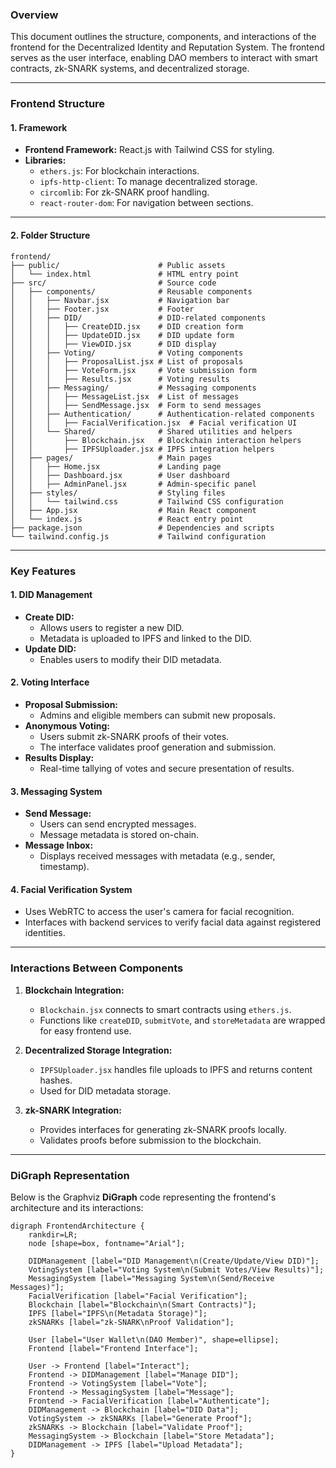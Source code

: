 
### **Overview**  
This document outlines the structure, components, and interactions of the frontend for the Decentralized Identity and Reputation System. The frontend serves as the user interface, enabling DAO members to interact with smart contracts, zk-SNARK systems, and decentralized storage.

---

### **Frontend Structure**

#### **1. Framework**  
- **Frontend Framework:** React.js with Tailwind CSS for styling.  
- **Libraries:**  
  - `ethers.js`: For blockchain interactions.  
  - `ipfs-http-client`: To manage decentralized storage.  
  - `circomlib`: For zk-SNARK proof handling.  
  - `react-router-dom`: For navigation between sections.  

---

#### **2. Folder Structure**

```plaintext
frontend/
├── public/                      # Public assets
│   └── index.html               # HTML entry point
├── src/                         # Source code
│   ├── components/              # Reusable components
│   │   ├── Navbar.jsx           # Navigation bar
│   │   ├── Footer.jsx           # Footer
│   │   ├── DID/                 # DID-related components
│   │   │   ├── CreateDID.jsx    # DID creation form
│   │   │   ├── UpdateDID.jsx    # DID update form
│   │   │   ├── ViewDID.jsx      # DID display
│   │   ├── Voting/              # Voting components
│   │   │   ├── ProposalList.jsx # List of proposals
│   │   │   ├── VoteForm.jsx     # Vote submission form
│   │   │   ├── Results.jsx      # Voting results
│   │   ├── Messaging/           # Messaging components
│   │   │   ├── MessageList.jsx  # List of messages
│   │   │   ├── SendMessage.jsx  # Form to send messages
│   │   ├── Authentication/      # Authentication-related components
│   │   │   ├── FacialVerification.jsx  # Facial verification UI
│   │   └── Shared/              # Shared utilities and helpers
│   │       ├── Blockchain.jsx   # Blockchain interaction helpers
│   │       ├── IPFSUploader.jsx # IPFS integration helpers
│   ├── pages/                   # Main pages
│   │   ├── Home.jsx             # Landing page
│   │   ├── Dashboard.jsx        # User dashboard
│   │   ├── AdminPanel.jsx       # Admin-specific panel
│   ├── styles/                  # Styling files
│   │   └── tailwind.css         # Tailwind CSS configuration
│   ├── App.jsx                  # Main React component
│   └── index.js                 # React entry point
├── package.json                 # Dependencies and scripts
└── tailwind.config.js           # Tailwind configuration
```

---

### **Key Features**

#### **1. DID Management**  
- **Create DID:**  
  - Allows users to register a new DID.  
  - Metadata is uploaded to IPFS and linked to the DID.  
- **Update DID:**  
  - Enables users to modify their DID metadata.  

#### **2. Voting Interface**  
- **Proposal Submission:**  
  - Admins and eligible members can submit new proposals.  
- **Anonymous Voting:**  
  - Users submit zk-SNARK proofs of their votes.  
  - The interface validates proof generation and submission.  
- **Results Display:**  
  - Real-time tallying of votes and secure presentation of results.  

#### **3. Messaging System**  
- **Send Message:**  
  - Users can send encrypted messages.  
  - Message metadata is stored on-chain.  
- **Message Inbox:**  
  - Displays received messages with metadata (e.g., sender, timestamp).  

#### **4. Facial Verification System**  
- Uses WebRTC to access the user's camera for facial recognition.  
- Interfaces with backend services to verify facial data against registered identities.

---

### **Interactions Between Components**

1. **Blockchain Integration:**  
   - `Blockchain.jsx` connects to smart contracts using `ethers.js`.  
   - Functions like `createDID`, `submitVote`, and `storeMetadata` are wrapped for easy frontend use.  

2. **Decentralized Storage Integration:**  
   - `IPFSUploader.jsx` handles file uploads to IPFS and returns content hashes.  
   - Used for DID metadata storage.  

3. **zk-SNARK Integration:**  
   - Provides interfaces for generating zk-SNARK proofs locally.  
   - Validates proofs before submission to the blockchain.  

---

### **DiGraph Representation**

Below is the Graphviz **DiGraph** code representing the frontend's architecture and its interactions:  

```plaintext
digraph FrontendArchitecture {
    rankdir=LR;
    node [shape=box, fontname="Arial"];

    DIDManagement [label="DID Management\n(Create/Update/View DID)"];
    VotingSystem [label="Voting System\n(Submit Votes/View Results)"];
    MessagingSystem [label="Messaging System\n(Send/Receive Messages)"];
    FacialVerification [label="Facial Verification"];
    Blockchain [label="Blockchain\n(Smart Contracts)"];
    IPFS [label="IPFS\n(Metadata Storage)"];
    zkSNARKs [label="zk-SNARK\nProof Validation"];

    User [label="User Wallet\n(DAO Member)", shape=ellipse];
    Frontend [label="Frontend Interface"];

    User -> Frontend [label="Interact"];
    Frontend -> DIDManagement [label="Manage DID"];
    Frontend -> VotingSystem [label="Vote"];
    Frontend -> MessagingSystem [label="Message"];
    Frontend -> FacialVerification [label="Authenticate"];
    DIDManagement -> Blockchain [label="DID Data"];
    VotingSystem -> zkSNARKs [label="Generate Proof"];
    zkSNARKs -> Blockchain [label="Validate Proof"];
    MessagingSystem -> Blockchain [label="Store Metadata"];
    DIDManagement -> IPFS [label="Upload Metadata"];
}
```

